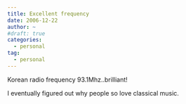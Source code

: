 ```yaml
---
title: Excellent frequency
date: 2006-12-22
author: ~
#draft: true
categories:
  - personal
tag:
  - personal
---
```




Korean radio frequency 93.1Mhz..brilliant!

I eventually figured out why people so love classical music.



 






